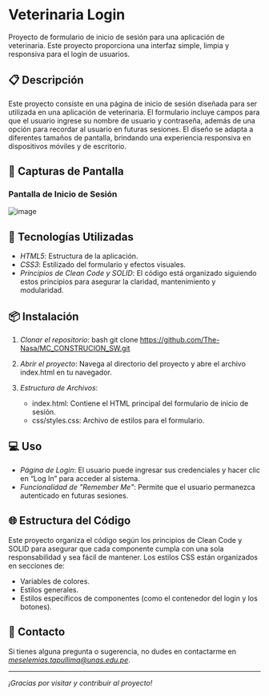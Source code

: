 # Veterinaria Login

Proyecto de formulario de inicio de sesión para una aplicación de veterinaria. Este proyecto proporciona una interfaz simple, limpia y responsiva para el login de usuarios.

## 📋 Descripción

Este proyecto consiste en una página de inicio de sesión diseñada para ser utilizada en una aplicación de veterinaria. El formulario incluye campos para que el usuario ingrese su nombre de usuario y contraseña, además de una opción para recordar al usuario en futuras sesiones. El diseño se adapta a diferentes tamaños de pantalla, brindando una experiencia responsiva en dispositivos móviles y de escritorio.

## 🎨 Capturas de Pantalla

### Pantalla de Inicio de Sesión
![image](https://github.com/user-attachments/assets/a26bb454-bbf8-444e-aeb2-28cf58789bf1)


## 🚀 Tecnologías Utilizadas

- *HTML5*: Estructura de la aplicación.
- *CSS3*: Estilizado del formulario y efectos visuales.
- *Principios de Clean Code y SOLID*: El código está organizado siguiendo estos principios para asegurar la claridad, mantenimiento y modularidad.

## 📦 Instalación

1. *Clonar el repositorio*:
    bash
    git clone https://github.com/The-Nasa/MC_CONSTRUCION_SW.git
    
   
2. *Abrir el proyecto*:
   Navega al directorio del proyecto y abre el archivo index.html en tu navegador.

3. *Estructura de Archivos*:
   - index.html: Contiene el HTML principal del formulario de inicio de sesión.
   - css/styles.css: Archivo de estilos para el formulario.

## 💻 Uso

- *Página de Login*: El usuario puede ingresar sus credenciales y hacer clic en “Log In” para acceder al sistema.
- *Funcionalidad de "Remember Me"*: Permite que el usuario permanezca autenticado en futuras sesiones.

## 🌐 Estructura del Código

Este proyecto organiza el código según los principios de Clean Code y SOLID para asegurar que cada componente cumpla con una sola responsabilidad y sea fácil de mantener. Los estilos CSS están organizados en secciones de:
   - Variables de colores.
   - Estilos generales.
   - Estilos específicos de componentes (como el contenedor del login y los botones).

## 📧 Contacto

Si tienes alguna pregunta o sugerencia, no dudes en contactarme en *[meselemias.tapullima@unas.edu.pe](mailto:meselemias.tapullima@unas.edu.pe)*.

---
*¡Gracias por visitar y contribuir al proyecto!*
